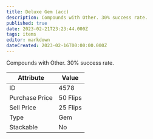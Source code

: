 ```yaml
---
title: Deluxe Gem (acc)
description: Compounds with Other. 30% success rate.
published: true
date: 2023-02-21T23:23:44.000Z
tags: items
editor: markdown
dateCreated: 2023-02-16T00:00:00.000Z
---
```


Compounds with Other. 30% success rate.

|Attribute|Value|
|-|-|
|ID|4578|
|Purchase Price|50 Flips|
|Sell Price|25 Flips|
|Type|Gem|
|Stackable|No|

